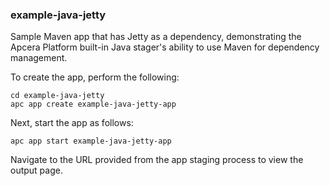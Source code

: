 ### example-java-jetty

Sample Maven app that has Jetty as a dependency, demonstrating the Apcera Platform built-in Java stager's ability to use Maven for dependency management.

To create the app, perform the following:

```
cd example-java-jetty
apc app create example-java-jetty-app
```

Next, start the app as follows:

```
apc app start example-java-jetty-app
```

Navigate to the URL provided from the app staging process to view the output page.
